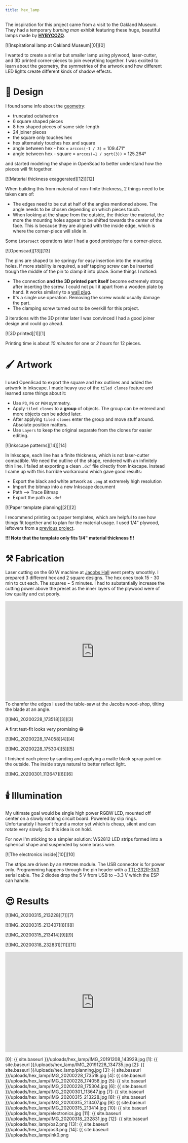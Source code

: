 ```yaml
---
title: hex_lamp
---
```

The inspiration for this project came from a visit to the Oakland Museum. They had a temporary *burning man* exhibit featuring these huge, beautiful lamps made by [__HYBYCOZO__](https://www.hybycozo.com/).

[![Inspirational lamp at Oakland Museum][0]][0]

I wanted to create a similar but smaller lamp using plywood, laser-cutter, and 3D printed corner-pieces to join everything together. I was excited to learn about the geometry, the symmetries of the artwork and how different LED lights create different kinds of shadow effects.

# :memo: Design
I found some info about the [geometry](https://en.wikipedia.org/wiki/Truncated_octahedron):

  * truncated octahedron
  * 6 square shaped pieces
  * 8 hex shaped pieces of same side-length
  * 24 joiner pieces
  * the square only touches hex
  * hex alternately touches hex and square
  * angle between hex - hex = `arccos(−1 / 3)` = 109.471°
  * angle between hex - square = `arccos(−1 / sqrt(3))` = 125.264°

and started modeling the shape in OpenScad to better understand how the pieces will fit together.

[![Material thickness exaggerated][12]][12]

When building this from material of non-finite thickness, 2 things need to be taken care of:
  * The edges need to be cut at half of the angles mentioned above. The angle needs to be chosen depending on which pieces touch.
  * When looking at the shape from the outside, the thicker the material, the more the mounting holes appear to be shifted towards the center of the face. This is because they are aligned with the inside edge, which is where the corner-piece will slide in.

Some `intersect` operations later I had a good prototype for a corner-piece.

[![Openscad][13]][13]

The pins are shaped to be springy for easy insertion into the mounting holes. If more stability is required, a self tapping screw can be inserted trough the middle of the pin to clamp it into place. Some things I noticed:

  * The connection __and the 3D printed part itself__ become extremely strong after inserting the screw. I could not pull it apart from a wooden plate by hand. It works similarly to a [wall plug](https://en.wikipedia.org/wiki/Wall_plug).
  * It's a single use operation. Removing the screw would usually damage the part.
  * The clamping screw turned out to be overkill for this project.

3 iterations with the 3D printer later I was convinced I had a good joiner design and could go ahead.

[![3D printed][1]][1]

Printing time is about *10 minutes* for one or *2 hours* for 12 pieces.

# :paintbrush: Artwork
I used OpenScad to export the square and hex outlines and added the artwork in Inkscape. I made heavy use of the `tiled clones` feature and learned some things about it:

  * Use `P3`, `P6` or `P6M` symmetry.
  * Apply `tiled clones` to a __group__ of objects. The group can be entered and more objects can be added later.
  * After applying `tiled clones` enter the group and move stuff around. Absolute position matters.
  * Use `Layers` to keep the original separate from the clones for easier editing.

[![Inkscape patterns][14]][14]

In Inkscape, each line has a finite thickness, which is not laser-cutter compatible. We need the outline of the shape, rendered with an infinitely thin line. I failed at exporting a clean `.dxf` file directly from Inkscape. Instead I came up with this horrible workaround which gave good results:
  
  * Export the black and white artwork as `.png` at extremely high resolution
  * Import the bitmap into a new Inkscape document
  * Path --> Trace Bitmap
  * Export the path as `.dxf`

[![Paper template planning][2]][2]

I recommend printing out paper templates, which are helpful to see how things fit together and to plan for the material usage. I used 1/4" plywood, leftovers from a [previous project](http://yetifrisstlama.blogspot.com/2017/09/fan-tas-tic-pinball-part-8-led-display.html). 

__!!! Note that the template only fits 1/4" material thickness !!!__

# :hammer_and_pick: Fabrication

Laser cutting on the 60 W machine at [Jacobs Hall](https://jacobsinstitute.berkeley.edu/) went pretty smoothly. I prepared 3 different hex and 2 square designs. The hex ones took 15 - 30 min to cut each. The squares ~ 5 minutes. I had to substantially increase the cutting power above the preset as the inner layers of the plywood were of low quality and cut poorly.

<iframe width="560" height="315" src="https://www.youtube-nocookie.com/embed/GMwXp55kbyk" frameborder="0" allow="accelerometer; autoplay; encrypted-media; gyroscope; picture-in-picture" allowfullscreen></iframe>

<br>
To chamfer the edges I used the table-saw at the Jacobs wood-shop, tilting the blade at an angle.

[![IMG_20200228_173518][3]][3]

A first test-fit looks very promising :grin:

[![IMG_20200228_174058][4]][4]

[![IMG_20200228_175304][5]][5]

I finished each piece by sanding and applying a matte black spray paint on the outside. The inside stays natural to better reflect light.

[![IMG_20200301_113647][6]][6]

# :candle: Illumination
My ultimate goal would be single high power RGBW LED, mounted off center on a slowly rotating circuit board. Powered by slip rings.
Unfortunately I haven't found a motor yet which is cheap, silent and can rotate very slowly. So this idea is on hold.

For now I'm sticking to a simpler solution: WS2812 LED strips formed into a spherical shape and suspended by some brass wire.

[![The electronics inside][10]][10]

The strips are driven by an `ESP8266` module. The USB connector is for power only. Programming happens through the pin header with a [TTL-232R-3V3](https://octopart.com/ttl-232r-3v3-ftdi-5416714) serial cable. The 2 diodes drop the 5 V from USB to ~3.3 V which the ESP can handle.

# :heart_eyes: Results 

[![IMG_20200315_213228][7]][7]

[![IMG_20200315_213407][8]][8]

[![IMG_20200315_213414][9]][9]

[![IMG_20200318_232831][11]][11]

<iframe width="560" height="315" src="https://www.youtube-nocookie.com/embed/wreXJGpZQVM" frameborder="0" allow="accelerometer; autoplay; encrypted-media; gyroscope; picture-in-picture" allowfullscreen></iframe>

[0]: {{ site.baseurl }}/uploads/hex_lamp/IMG_20191208_143929.jpg
[1]: {{ site.baseurl }}/uploads/hex_lamp/IMG_20191228_134735.jpg
[2]: {{ site.baseurl }}/uploads/hex_lamp/planning.jpg
[3]: {{ site.baseurl }}/uploads/hex_lamp/IMG_20200228_173518.jpg
[4]: {{ site.baseurl }}/uploads/hex_lamp/IMG_20200228_174058.jpg
[5]: {{ site.baseurl }}/uploads/hex_lamp/IMG_20200228_175304.jpg
[6]: {{ site.baseurl }}/uploads/hex_lamp/IMG_20200301_113647.jpg
[7]: {{ site.baseurl }}/uploads/hex_lamp/IMG_20200315_213228.jpg
[8]: {{ site.baseurl }}/uploads/hex_lamp/IMG_20200315_213407.jpg
[9]: {{ site.baseurl }}/uploads/hex_lamp/IMG_20200315_213414.jpg
[10]: {{ site.baseurl }}/uploads/hex_lamp/electronics.jpg
[11]: {{ site.baseurl }}/uploads/hex_lamp/IMG_20200318_232831.jpg
[12]: {{ site.baseurl }}/uploads/hex_lamp/os2.png
[13]: {{ site.baseurl }}/uploads/hex_lamp/os3.png
[14]: {{ site.baseurl }}/uploads/hex_lamp/ink0.png
